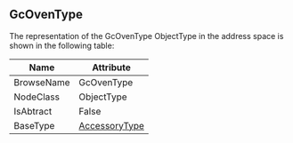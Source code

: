 <!-- objecttype -->
## GcOvenType

The representation of the GcOvenType ObjectType in the address space is shown in the following table:  

|Name|Attribute|
|---|---|
|BrowseName|GcOvenType|
|NodeClass|ObjectType|
|IsAbtract|False|
|BaseType|[AccessoryType](../../ObjectTypes/AccessoryType/readme.md)|

